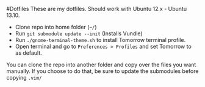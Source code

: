 #Dotfiles
These are my dotfiles. Should work with Ubuntu 12.x - Ubuntu 13.10.

 - Clone repo into home folder (<code>~/</code>)
 - Run <code>git submodule update --init</code> (Installs Vundle)
 - Run <code>./gnome-terminal-theme.sh</code> to install Tomorrow terminal profile.
 - Open terminal and go to <code>Preferences > Profiles</code> and set Tomorrow to as default.

You can clone the repo into another folder and copy over the files you want manually. If you choose to do that, be sure to update the submodules before copying <code>.vim/</code>

